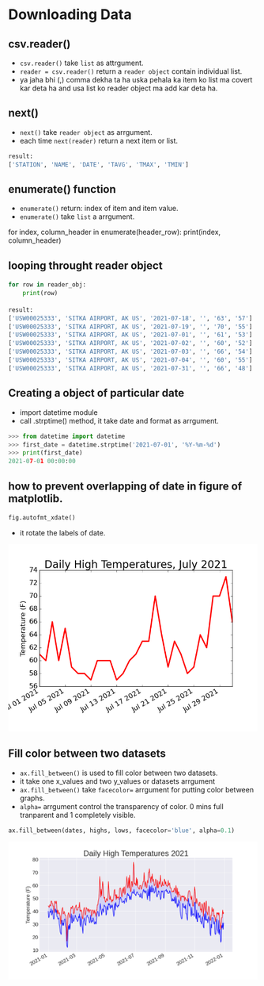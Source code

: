 # Downloading Data

## csv.reader()

+ `csv.reader()` take `list` as attrgument.
+ `reader = csv.reader()` return a `reader object` contain individual list.
+ ya jaha bhi (,) comma dekha ta  ha uska pehala ka item ko list ma covert kar deta ha and usa list ko reader object ma add kar deta ha.

## next()

+ `next()` take `reader object` as arrgument.
+ each time `next(reader)` return a next item or list.

```python
result:
['STATION', 'NAME', 'DATE', 'TAVG', 'TMAX', 'TMIN']
```

## enumerate() function

+ `enumerate()` return: index of item and item value.
+ `enumerate()` take `list` a arrgument.

for index, column_header in enumerate(header_row):
    print(index, column_header)

## looping throught reader object

```python
for row in reader_obj:
    print(row)

result:
['USW00025333', 'SITKA AIRPORT, AK US', '2021-07-18', '', '63', '57']
['USW00025333', 'SITKA AIRPORT, AK US', '2021-07-19', '', '70', '55']
['USW00025333', 'SITKA AIRPORT, AK US', '2021-07-01', '', '61', '53']
['USW00025333', 'SITKA AIRPORT, AK US', '2021-07-02', '', '60', '52']
['USW00025333', 'SITKA AIRPORT, AK US', '2021-07-03', '', '66', '54']
['USW00025333', 'SITKA AIRPORT, AK US', '2021-07-04', '', '60', '55']
['USW00025333', 'SITKA AIRPORT, AK US', '2021-07-31', '', '66', '48']

```

## Creating a object of particular date

+ import datetime module 
+ call .strptime() method, it take date and format as arrgument.

```python
>>> from datetime import datetime
>>> first_date = datetime.strptime('2021-07-01', '%Y-%m-%d')
>>> print(first_date)
2021-07-01 00:00:00
```

## how to prevent overlapping of date in figure of matplotlib.

```python
fig.autofmt_xdate()
```

+ it rotate the labels of date.

![Alt text](images/rotate_date.png)

## Fill color between two datasets

+ `ax.fill_between()` is used to fill color between two datasets.
+ it take one x_values and two y_values or datasets arrgument
+ `ax.fill_between()` take `facecolor=` arrgument for putting color between graphs.
+ `alpha=` arrgument control the transparency of color. 0 mins full tranparent and 1 completely visible.


```python
ax.fill_between(dates, highs, lows, facecolor='blue', alpha=0.1)
```

![Alt text](images/shading_between_two_graph.png)